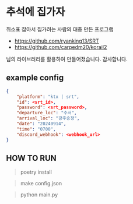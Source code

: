 # 추석에 집가자

취소표 잡아서 집가려는 사람의 대충 만든 프로그램

- https://github.com/ryanking13/SRT
- https://github.com/carpedm20/korail2

님의 라이브러리를 활용하여 만들어졌습니다. 감사합니다.

## example config
```json
{
    "platform": "ktx | srt",
    "id": <srt_id>,
    "password": <srt_password>,
    "departure_loc": "수서",
    "arrival_loc": "광주송정",
    "date": "20240914",
    "time": "0700",
    "discord_webhook": <webhook_url>
}
```

## HOW TO RUN
> poetry install

> make config.json

> python main.py

